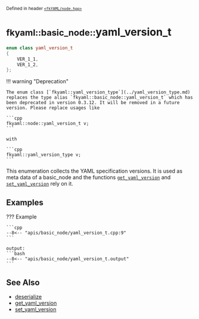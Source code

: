 <small>Defined in header [`<fkYAML/node.hpp>`](https://github.com/fktn-k/fkYAML/blob/develop/include/fkYAML/node.hpp)</small>

# <small>fkyaml::basic_node::</small>yaml_version_t

```cpp
enum class yaml_version_t
{
    VER_1_1,
    VER_1_2,
};
```

!!! warning "Deprecation"

    The enum class [`fkyaml::yaml_version_type`](../yaml_version_type.md) replaces the type alias `fkyaml::basic_node::yaml_version_t` which has been deprecated in version 0.3.12. It will be removed in a future version. Please replace usages like  
    
    ```cpp
    fkyaml::node::yaml_version_t v;
    ```
    
    with  
    
    ```cpp
    fkyaml::yaml_version_type v;
    ```

This enumeration collects the YAML specification versions. It is used as meta data of a basic_node and the functions [`get_yaml_version`](get_yaml_version.md) and [`set_yaml_version`](set_yaml_version.md) rely on it.  

## **Examples**

??? Example

    ```cpp
    --8<-- "apis/basic_node/yaml_version_t.cpp:9"
    ```

    output:
    ```bash
    --8<-- "apis/basic_node/yaml_version_t.output"
    ```

## **See Also**

* [deserialize](deserialize.md)
* [get_yaml_version](get_yaml_version.md)
* [set_yaml_version](set_yaml_version.md)
